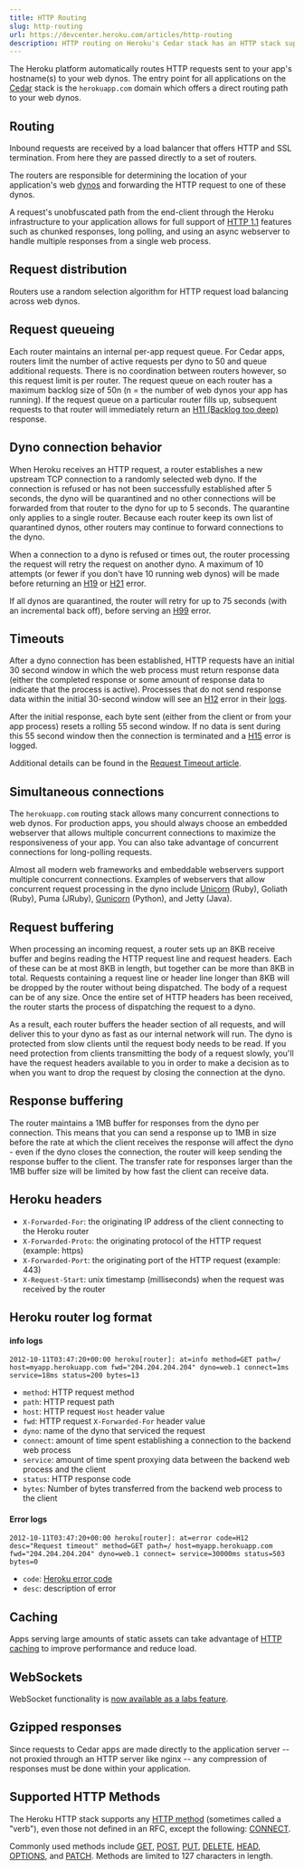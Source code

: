 ```yaml
---
title: HTTP Routing
slug: http-routing
url: https://devcenter.heroku.com/articles/http-routing
description: HTTP routing on Heroku's Cedar stack has an HTTP stack supporting HTTP 1.1, a rolling timeout mechanism, and multiple simultaneous connections.
---
```


The Heroku platform automatically routes HTTP requests sent to your app's hostname(s) to your web dynos. The entry point for all applications on the [Cedar](cedar) stack is the `herokuapp.com` domain which offers a direct routing path to your web dynos.

## Routing

Inbound requests are received by a load balancer that offers HTTP and SSL termination. From here they are passed directly to a set of routers.

The routers are responsible for determining the location of your application's web [dynos](dynos) and forwarding the HTTP request to one of these dynos.

A request's unobfuscated path from the end-client through the Heroku infrastructure to your application allows for full support of [HTTP 1.1][rfc2616] features such as chunked responses, long polling, and using an async webserver to handle multiple responses from a single web process.

## Request distribution

Routers use a random selection algorithm for HTTP request load balancing across web dynos.

## Request queueing

Each router maintains an internal per-app request queue. For Cedar apps, routers limit the number of active requests per dyno to 50 and queue additional requests. There is no coordination between routers however, so this request limit is per router. The request queue on each router has a maximum backlog size of 50n (n = the number of web dynos your app has running). If the request queue on a particular router fills up, subsequent requests to that router will immediately return an [H11 (Backlog too deep)](error-codes#h11-backlog-too-deep) response.

## Dyno connection behavior

When Heroku receives an HTTP request, a router establishes a new upstream TCP connection to a randomly selected web dyno. If the connection is refused or has not been successfully established after 5 seconds, the dyno will be quarantined and no other connections will be forwarded from that router to the dyno for up to 5 seconds. The quarantine only applies to a single router. Because each router keep its own list of quarantined dynos, other routers may continue to forward connections to the dyno.

When a connection to a dyno is refused or times out, the router processing the request will retry the request on another dyno. A maximum of 10 attempts (or fewer if you don't have 10 running web dynos) will be made before returning an [H19](error-codes#h19-backend-connection-timeout) or [H21](error-codes#h21-backend-connection-refused) error.

If all dynos are quarantined, the router will retry for up to 75 seconds (with an incremental back off), before serving an [H99](error-codes#h99-platform-error) error.

## Timeouts

After a dyno connection has been established, HTTP requests have an initial 30 second window in which the web process must return response data (either the completed response or some amount of response data to indicate that the process is active). Processes that do not send response data within the initial 30-second window will see an [H12](error-codes#h12-request-timeout) error in their [logs](logging).

After the initial response, each byte sent (either from the client or from your app process) resets a rolling 55 second window. If no data is sent during this 55 second window then the connection is terminated and a [H15](error-codes#h15-idle-connection) error is logged.

Additional details can be found in the [Request Timeout article](https://devcenter.heroku.com/articles/request-timeout).

## Simultaneous connections

The `herokuapp.com` routing stack allows many concurrent connections to web dynos. For production apps, you should always choose an embedded webserver that allows multiple concurrent connections to maximize the responsiveness of your app. You can also take advantage of concurrent connections for long-polling requests.

Almost all modern web frameworks and embeddable webservers support multiple concurrent connections. Examples of webservers that allow concurrent request processing in the dyno include [Unicorn](https://devcenter.heroku.com/articles/rails-unicorn) (Ruby), Goliath (Ruby), Puma (JRuby), [Gunicorn](https://devcenter.heroku.com/articles/python-gunicorn) (Python), and Jetty (Java).

## Request buffering

When processing an incoming request, a router sets up an 8KB receive buffer and begins reading the HTTP request line and request headers. Each of these can be at most 8KB in length, but together can be more than 8KB in total. Requests containing a request line or header line longer than 8KB will be dropped by the router without being dispatched. The body of a request can be of any size. Once the entire set of HTTP headers has been received, the router starts the process of dispatching the request to a dyno.

As a result, each router buffers the header section of all requests, and will deliver this to your dyno as fast as our internal network will run. The dyno is protected from slow clients until the request body needs to be read. If you need protection from clients transmitting the body of a request slowly, you'll have the request headers available to you in order to make a decision as to when you want to drop the request by closing the connection at the dyno.

## Response buffering

The router maintains a 1MB buffer for responses from the dyno per connection. This means that you can send a response up to 1MB in size before the rate at which the client receives the response will affect the dyno - even if the dyno closes the connection, the router will keep sending the response buffer to the client. The transfer rate for responses larger than the 1MB buffer size will be limited by how fast the client can receive data.

## Heroku headers

* `X-Forwarded-For`: the originating IP address of the client connecting to the Heroku router
* `X-Forwarded-Proto`: the originating protocol of the HTTP request (example: https)
* `X-Forwarded-Port`: the originating port of the HTTP request (example: 443)
* `X-Request-Start`: unix timestamp (milliseconds) when the request was received by the router

## Heroku router log format

#### info logs

```
2012-10-11T03:47:20+00:00 heroku[router]: at=info method=GET path=/ host=myapp.herokuapp.com fwd="204.204.204.204" dyno=web.1 connect=1ms service=18ms status=200 bytes=13
```

* `method`: HTTP request method
* `path`: HTTP request path
* `host`: HTTP request `Host` header value
* `fwd`: HTTP request `X-Forwarded-For` header value
* `dyno`: name of the dyno that serviced the request
* `connect`: amount of time spent establishing a connection to the backend web process
* `service`: amount of time spent proxying data between the backend web process and the client
* `status`: HTTP response code
* `bytes`: Number of bytes transferred from the backend web process to the client

#### Error logs

```
2012-10-11T03:47:20+00:00 heroku[router]: at=error code=H12 desc="Request timeout" method=GET path=/ host=myapp.herokuapp.com fwd="204.204.204.204" dyno=web.1 connect= service=30000ms status=503 bytes=0
```

* `code`: [Heroku error code](https://devcenter.heroku.com/articles/error-codes)
* `desc`: description of error

## Caching

Apps serving large amounts of static assets can take advantage of [HTTP caching](http-caching) to improve performance and reduce load.

## WebSockets

WebSocket functionality is [now available as a labs feature](https://devcenter.heroku.com/articles/heroku-labs-websockets).

## Gzipped responses

Since requests to Cedar apps are made directly to the application server -- not proxied through an HTTP server like nginx -- any compression of responses must be done within your application.

## Supported HTTP Methods

The Heroku HTTP stack supports any [HTTP method][method] (sometimes called a "verb"), even those not defined in an RFC, except the following: [CONNECT][method-connect].

Commonly used methods include [GET][method-get], [POST][method-post], [PUT][method-put], [DELETE][method-delete], [HEAD][method-head], [OPTIONS][method-options], and [PATCH][method-patch]. Methods are limited to 127 characters in length.

[method]: https://tools.ietf.org/html/rfc2616#section-5.1.1 "HTTP/1.1 Method token"
[method-options]: https://tools.ietf.org/html/rfc2616#section-9.2 "HTTP/1.1 - OPTIONS"
[method-get]: https://tools.ietf.org/html/rfc2616#section-9.3 "HTTP/1.1 - GET"
[method-head]: https://tools.ietf.org/html/rfc2616#section-9.4 "HTTP/1.1 - HEAD"
[method-post]: https://tools.ietf.org/html/rfc2616#section-9.5 "HTTP/1.1 - POST"
[method-put]: https://tools.ietf.org/html/rfc2616#section-9.6 "HTTP/1.1 - PUT"
[method-delete]: https://tools.ietf.org/html/rfc2616#section-9.7 "HTTP/1.1 - DELETE"
[method-patch]: http://tools.ietf.org/html/rfc5789 "PATCH Method for HTTP"
[method-connect]: https://tools.ietf.org/html/rfc2616#section-9.9 "CONNECT method"
[rfc2616]: https://tools.ietf.org/html/rfc2616 "RFC2616: Hypertext Transfer Protocol -- HTTP/1.1" 